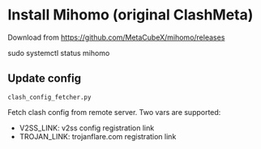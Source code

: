 # Install Mihomo (original ClashMeta)

Download from https://github.com/MetaCubeX/mihomo/releases

sudo systemctl status mihomo

## Update config

`clash_config_fetcher.py`

Fetch clash config from remote server. Two vars are supported:
* V2SS_LINK: v2ss config registration link
* TROJAN_LINK: trojanflare.com registration link
